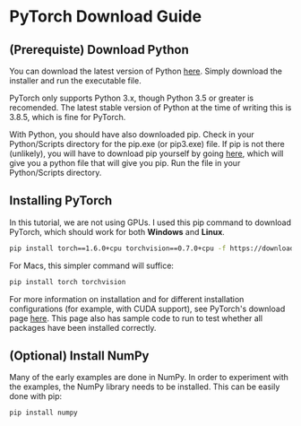 # PyTorch Download Guide

## (Prerequiste) Download Python
You can download the latest version of Python [here](https://python.org/downloads). Simply download the installer and run the executable file.

PyTorch only supports Python 3.x, though Python 3.5 or greater is recomended. The latest stable version of Python at the time of writing this is 3.8.5, which is fine for PyTorch.

With Python, you should have also downloaded pip. Check in your Python/Scripts directory for the pip.exe (or pip3.exe) file. 
If pip is not there (unlikely), you will have to download pip yourself by going [here](https://pypi.org/project/pip/), which will give you a python file that will give you pip. Run the file in your Python/Scripts directory.

## Installing PyTorch
In this tutorial, we are not using GPUs. I used this pip command to download PyTorch, which should work for both **Windows** and **Linux**.
```bash
pip install torch==1.6.0+cpu torchvision==0.7.0+cpu -f https://download.pytorch.org/whl/torch_stable.html
```
For Macs, this simpler command will suffice:
```bash
pip install torch torchvision
```
For more information on installation and for different installation configurations (for example, with CUDA support), see PyTorch's download page [here](https://pytorch.org/get-started/locally/). This page also has sample code to run to test whether all packages have been installed correctly.

## (Optional) Install NumPy
Many of the early examples are done in NumPy. In order to experiment with the examples, the NumPy library needs to be installed. This can be easily done with pip:
```bash
pip install numpy
```
